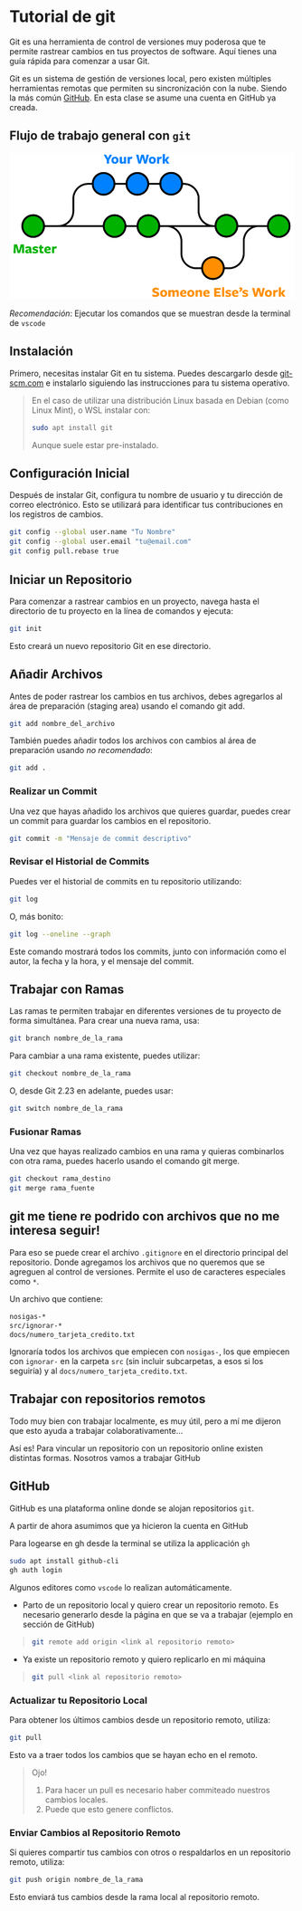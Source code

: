 # Tutorial de git

Git es una herramienta de control de versiones muy poderosa que te permite
rastrear cambios en tus proyectos de software. Aquí tienes una guía rápida para
comenzar a usar Git.

Git es un sistema de gestión de versiones local, pero existen múltiples
herramientas remotas que permiten su sincronización con la nube. Siendo la más
común [GitHub](https://github.com/). En esta clase se asume una cuenta en
GitHub ya creada.


## Flujo de trabajo general con `git`
![Flujo de trabajo](figs/git-branches-merge.png)

_Recomendación_: Ejecutar los comandos que se muestran desde la terminal de
`vscode`

## Instalación

Primero, necesitas instalar Git en tu sistema. Puedes descargarlo desde
[git-scm.com](https://git-scm.com/) e instalarlo siguiendo las instrucciones
para tu sistema operativo.

> En el caso de utilizar una distribución Linux basada en Debian (como Linux
> Mint), o WSL instalar con:
>
> ```bash
> sudo apt install git
> ```
>
> Aunque suele estar pre-instalado.

## Configuración Inicial

Después de instalar Git, configura tu nombre de usuario y tu dirección de
correo electrónico. Esto se utilizará para identificar tus contribuciones en
los registros de cambios.

```bash
git config --global user.name "Tu Nombre"
git config --global user.email "tu@email.com"
git config pull.rebase true
```

## Iniciar un Repositorio

Para comenzar a rastrear cambios en un proyecto, navega hasta el directorio de
tu proyecto en la línea de comandos y ejecuta:

```bash
git init
```

Esto creará un nuevo repositorio Git en ese directorio.

## Añadir Archivos

Antes de poder rastrear los cambios en tus archivos, debes agregarlos al área
de preparación (staging area) usando el comando git add.

```bash
git add nombre_del_archivo
```

También puedes añadir todos los archivos con cambios al área de preparación
usando *no recomendado*:

```bash
git add .
```

### Realizar un Commit

Una vez que hayas añadido los archivos que quieres guardar, puedes crear un commit para guardar los cambios en el repositorio.

```bash
git commit -m "Mensaje de commit descriptivo"
```

### Revisar el Historial de Commits

Puedes ver el historial de commits en tu repositorio utilizando:

```bash
git log

```

O, más bonito:

```bash
git log --oneline --graph
```

Este comando mostrará todos los commits, junto con información como el autor,
la fecha y la hora, y el mensaje del commit.

## Trabajar con Ramas

Las ramas te permiten trabajar en diferentes versiones de tu proyecto de forma
simultánea. Para crear una nueva rama, usa:

```bash
git branch nombre_de_la_rama
```

Para cambiar a una rama existente, puedes utilizar:

```bash
git checkout nombre_de_la_rama
```

O, desde Git 2.23 en adelante, puedes usar:

```bash
git switch nombre_de_la_rama
```

### Fusionar Ramas

Una vez que hayas realizado cambios en una rama y quieras combinarlos con otra
rama, puedes hacerlo usando el comando git merge.

```bash
git checkout rama_destino
git merge rama_fuente
```

## git me tiene re podrido con archivos que no me interesa seguir!

Para eso se puede crear el archivo `.gitignore` en el directorio principal del
repositorio. Donde agregamos los archivos que no queremos que se agreguen al
control de versiones. Permite el uso de caracteres especiales como `*`.

Un archivo que contiene:

```
nosigas-*
src/ignorar-*
docs/numero_tarjeta_credito.txt
```

Ignoraría todos los archivos que empiecen con `nosigas-`, los que empiecen con
`ignorar-` en la carpeta `src` (sin incluir subcarpetas, a esos si los
seguiría) y al `docs/numero_tarjeta_credito.txt`.


## Trabajar con repositorios remotos
Todo muy bien con trabajar localmente, es muy útil, pero a mí me dijeron que
esto ayuda a trabajar colaborativamente...

Así es! Para vincular un repositorio con un repositorio online existen
distintas formas. Nosotros vamos a trabajar GitHub

## GitHub
GitHub es una plataforma online donde se alojan repositorios `git`.

A partir de ahora asumimos que ya hicieron la cuenta en GitHub

Para logearse en gh desde la terminal se utiliza la applicación `gh`

```bash
sudo apt install github-cli
gh auth login
```

Algunos editores como `vscode` lo realizan automáticamente.

- Parto de un repositorio local y quiero crear un repositorio remoto.
Es necesario generarlo desde la página en que se va a trabajar (ejemplo en
sección de GitHub)

> ```bash
> git remote add origin <link al repositorio remoto>
> ```

- Ya existe un repositorio remoto y quiero replicarlo en mi máquina

> ```bash
> git pull <link al repositorio remoto>
> ```

### Actualizar tu Repositorio Local

Para obtener los últimos cambios desde un repositorio remoto, utiliza:

```bash
git pull
```

Esto va a traer todos los cambios que se hayan echo en el remoto.

> Ojo!
>
> 1. Para hacer un pull es necesario haber commiteado nuestros cambios locales.
> 2. Puede que esto genere conflictos.

### Enviar Cambios al Repositorio Remoto

Si quieres compartir tus cambios con otros o respaldarlos en un repositorio
remoto, utiliza:


```bash
git push origin nombre_de_la_rama
```

Esto enviará tus cambios desde la rama local al repositorio remoto.
